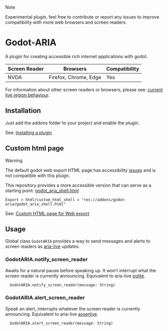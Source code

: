 > [!note]
> Experimental plugin, feel free to contribute or report any issues to improve compatibility with more web browsers and screen readers.
# Godot-ARIA
A plugin for creating accessible rich internet applications with godot.

Screen Reader | Browsers | Compatibility
| --- | --- | --- |
| NVDA | Firefox, Chrome, Edge | Yes


For information about other screen readers or browsers, please see: [current live region behaviour](https://tetralogical.com/blog/2024/05/01/why-are-my-live-regions-not-working/#current-live-region-behaviour).

## Installation
Just add the addons folder to your project and enable the plugin.

See: [Installing a plugin](https://docs.godotengine.org/en/stable/tutorials/plugins/editor/installing_plugins.html#installing-a-plugin)

## Custom html page
> [!warning]
> The default godot web export HTML page has accessibility [issues](https://github.com/btzr-io/godot-aria/issues/4) and is not compatible with this pluign.

This repository provides a more accessible version that can serve as a starting point: [godot_aria_shell.html](https://github.com/btzr-io/godot-aria/blob/main/addons/godot-aria/godot_aria_shell.html)

```shell
Export > html/custom_html_shell = "res://addons/godot-aria/godot_aria_shell.html"
```

See: [Custom HTML page for Web export](https://docs.godotengine.org/en/stable/tutorials/platform/web/customizing_html5_shell.html#custom-html-page-for-web-export)

## Usage
Global class `GodotARIA` provides a way to send messages and alerts to screen readers as [aria-live](https://developer.mozilla.org/en-US/docs/Web/Accessibility/ARIA/Attributes/aria-live) updates.

### GodotARIA.notify_screen_reader
Awaits for a natural pause before speaking up. It won’t interrupt what the screen reader is currently announcing. Equivalent to aria-live [polite](https://developer.mozilla.org/en-US/docs/Web/Accessibility/ARIA/Attributes/aria-live#polite).
```py
  GodotARIA.notify_screen_reader(message: String)
```

### GodotARIA.alert_screen_reader
Speak an alert, interrupts whatever the screen reader is currently announcing. Equivalent to aria-live [assertive](https://developer.mozilla.org/en-US/docs/Web/Accessibility/ARIA/Attributes/aria-live#assertive).
```py
  GodotARIA.alert_screen_reader(message: String)
```
